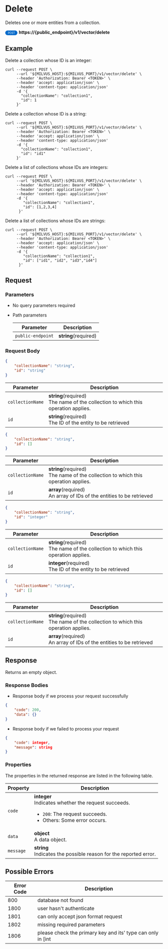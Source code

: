 # Delete

Deletes one or more entities from a collection.

<div>
    <div style="display: inline-block; background: #026aca; font-size: 0.6em; border-radius: 10px; color: #ffffff; padding: 0.3em 1em;">
        <span>POST</span>
    </div>
    <span style="font-weight: bold;">  https://{public_endpoint}/v1/vector/delete</span>
</div>

## Example


Delete a collection whose ID is an integer:

```shell
curl --request POST \
     --url '${MILVUS_HOST}:${MILVUS_PORT}/v1/vector/delete' \
     --header 'Authorization: Bearer <TOKEN>' \
     --header 'accept: application/json' \
     --header 'content-type: application/json'
     -d '{
       "collectionName": "collection1",
       "id": 1
     }'
```

Delete a collection whose ID is a string:

```shell
curl --request POST \
     --url '${MILVUS_HOST}:${MILVUS_PORT}/v1/vector/delete' \
     --header 'Authorization: Bearer <TOKEN>' \
     --header 'accept: application/json' \
     --header 'content-type: application/json'
     -d '{
       "collectionName": "collection1",
       "id": "id1"
     }'
```

Delete a list of collections whose IDs are integers:

```shell
curl --request POST \
     --url '${MILVUS_HOST}:${MILVUS_PORT}/v1/vector/delete' \
     --header 'Authorization: Bearer <TOKEN>' \
     --header 'accept: application/json' \
     --header 'content-type: application/json'
     -d '{
        "collectionName": "collection1",
        "id": [1,2,3,4]
      }'
```

Delete a list of collections whose IDs are strings:

```shell
curl --request POST \
     --url '${MILVUS_HOST}:${MILVUS_PORT}/v1/vector/delete' \
     --header 'Authorization: Bearer <TOKEN>' \
     --header 'accept: application/json' \
     --header 'content-type: application/json'
     -d '{
        "collectionName": "collection1",
        "id": ["id1", "id2", "id3","id4"]
      }'
```


## Request

### Parameters

- No query parameters required

- Path parameters

    | Parameter        | Description                                                                               |
    |------------------|-------------------------------------------------------------------------------------------|
    | `public-endpoint`  | **string**(required)<br>|

### Request Body

```json
{
    "collectionName": "string",
    "id": "string"
}
```

| Parameter        | Description                                                                               |
|------------------|-------------------------------------------------------------------------------------------|
| `collectionName`  | **string**(required)<br>The name of the collection to which this operation applies.|
| `id`  | **string**(required)<br>The ID of the entity to be retrieved|

```json
{
    "collectionName": "string",
    "id": []
}
```

| Parameter        | Description                                                                               |
|------------------|-------------------------------------------------------------------------------------------|
| `collectionName`  | **string**(required)<br>The name of the collection to which this operation applies.|
| `id`  | **array**(required)<br>An array of IDs of the entities to be retrieved|

```json
{
    "collectionName": "string",
    "id": "integer"
}
```

| Parameter        | Description                                                                               |
|------------------|-------------------------------------------------------------------------------------------|
| `collectionName`  | **string**(required)<br>The name of the collection to which this operation applies.|
| `id`  | **integer**(required)<br>The ID of the entity to be retrieved|

```json
{
    "collectionName": "string",
    "id": []
}
```

| Parameter        | Description                                                                               |
|------------------|-------------------------------------------------------------------------------------------|
| `collectionName`  | **string**(required)<br>The name of the collection to which this operation applies.|
| `id`  | **array**(required)<br>An array of IDs of the entities to be retrieved|

## Response

Returns an empty object.

### Response Bodies

- Response body if we process your request successfully

```json
{
    "code": 200,
    "data": {}
}
```

- Response body if we failed to process your request

```json
{
    "code": integer,
    "message": string
}
```

### Properties

The properties in the returned response are listed in the following table.

| Property | Description                                                                                                                                 |
|----------|---------------------------------------------------------------------------------------------------------------------------------------------|
| `code`   | **integer**<br>Indicates whether the request succeeds.<br><ul><li>`200`: The request succeeds.</li><li>Others: Some error occurs.</li></ul> |
| `data`    | **object**<br>A data object. |
| `message`  | **string**<br>Indicates the possible reason for the reported error. |

## Possible Errors

| Error Code | Description |
| --- | --- |
| 800 | database not found |
| 1800 | user hasn't authenticate |
| 1801 | can only accept json format request |
| 1802 | missing required parameters |
| 1806 | please check the primary key and its' type can only in [int |
